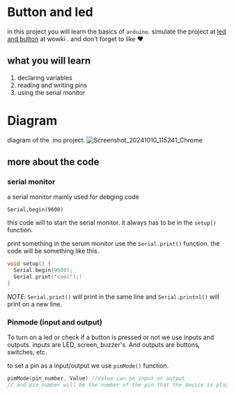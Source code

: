 # Button and led

in this project you will learn the basics of `arduino`.
simulate the project at [led and button](https://wokwi.com/projects/411336385024901121) at wowki .
and don't forget to like ❤️



## what you will learn 
1. declaring variables
2. reading and writing pins
3. using the serial monitor

# Diagram
diagram of the .ino project.
![Screenshot_20241010_115241_Chrome](https://github.com/user-attachments/assets/6bb95536-b864-4568-97d8-5654944a87fb)

## more about the code 

### serial monitor
a serial monitor mainly used for debging code



```
Serial.begin(9600)
```
this code will to start the serial monitor. it always has to be in the
`setup()` function. 


print something in the serum monitor use the `Serial.print()` function.
the code will be something like this.


``` cpp
void setup() {
  Serial.begin(9600);
  Serial.print("cool");! 
}
```

_*NOTE*_: `Serial.print()` will print in the same line and `Serial.printnl()` will print on a new line.




### Pinmode (input and output)
To turn on a led or check if a button is pressed or not we use inputs and outputs. inputs are LED, screen, buzzer's. And outputs are buttons, switches, etc.

to set a pin as a input/output we use `pimMode()` function.
```cpp
pimMode(pin_number, Value) //value can be input or output
// and pin_number will be the number of the pin that the device is plugged //into
```

